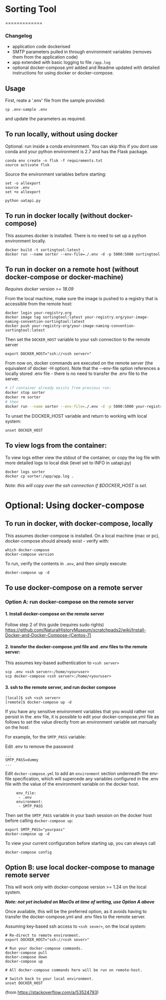# Sorting Tool
=============

### Changelog
- application code dockerised
- SMTP parameters pulled in through environment variables (removes them from the application code)
- app extended with basic logging to file `/app.log`
- optional docker-compose.yml added and Readme updated with detailed instructions for using docker or docker-compose.

## Usage
First, reate a '.env' file from the sample provided:
```
cp .env-sample .env
```
and update the parameters as required.

## To run locally, without using docker

Optional: run inside a conda environment. You can skip this if you dont use conda and your python environment is 2.7 and has the Flask package.
```
conda env create -n flsk -f requirements.txt
source activate flsk
```
Source the environment variables before starting:
```
set -o allexport
source .env
set +o allexport
```
```
python uatapi.py
```

## To run in docker locally (without docker-compose)
This assumes docker is installed. There is no need to set up a python environment locally.
```
docker build -t sortingtool:latest .
docker run --name sorter --env-file=./.env -d -p 5000:5000 sortingtool
```

## To run in docker on a remote host (without docker-compose or docker-machine)

*Requires docker version >= 18.09*

From the local machine, make sure the image is pushed to a registry that is accessible from the remote host:
```
docker login your-registry.org
docker image tag sortingtool:latest your-registry.org/your-image-naming-convention-sortingtool:latest
docker push your-registry-org/your-image-naming-convention-sortingtool:latest
```
Then set the `DOCKER_HOST` variable to your ssh connection to the remote server 
```
export DOCKER_HOST="ssh://<ssh server>"
```
From now on, docker commands are executed on the remote server (the equivalent of docker -H option).
Note that the --env-file option references a locally stored .env file - there is no need to transfer the .env file to the server.

```bash
# if container already exists from previous run:
docker stop sorter
docker rm sorter
# then
docker run --name sorter --env-file=./.env -d -p 5000:5000 your-registry-org/your-image-naming-convention-sortingtool
```

To unset the DOCKER_HOST variable and return to working with local system:
```
unset DOCKER_HOST
```

## To view logs from the container:
To view logs either view the stdout of the container, or copy the log file with more detailed logs to local disk (level set to INFO in uatapi.py)
```
docker logs sorter
docker cp sorter:/app/app.log .
```
*Note: this will copy over the ssh connection if $DOCKER_HOST is set.*


# Optional: Using docker-compose
## To run in docker, with docker-compose, locally
This assumes docker-compose is installed. On a local machine (mac or pc), docker-compose should already exist - verify with:
```
which docker-compose
docker-compose version
```
To run, verify the contents in `.env`, and then simply execute:
```
docker-compose up -d
```

## To use docker-compose on a remote server
### Option A: run docker-compose on the remote server
#### 1. Install docker-compose on the remote server
Follow step 2 of this guide (requires sudo rights)
https://github.com/NaturalHistoryMuseum/scratchpads2/wiki/Install-Docker-and-Docker-Compose-(Centos-7)

#### 2. transfer the docker-compose.yml file and .env files to the remote server:
This assumes key-based authentication to `<ssh server>`
```
scp .env <ssh server>:/home/<youruser>
scp docker-compose <ssh server>:/home/<youruser>
```
#### 3. ssh to the remote server, and run docker compose
```
[local]$ ssh <ssh server>
[remote]$ docker-compose up -d
```

If you have any sensitive environment variables that you would rather not persist in the .env file, it is possible to edit your docker-compose.yml file as follows to set the value directly from an environment variable set manually on the host:

For example, for the `SMTP_PASS` variable:

Edit .env to remove the password
```
...
SMTP_PASS=dummy
...
```
Edit `docker-compose.yml` to add an `environment` section underneath the env-file specification, which will supercede any variables configured in the .env file with the value of the environment variable on the docker host.
```
     env_file:
      - .env
     environment:
      - SMTP_PASS
```
Then set the `SMTP_PASS` variable in your bash session on the docker host before calling `docker-compose up`:
```
export SMTP_PASS="yourpass"
docker-compose up -d
```
To view your current configuration before starting up, you can always call 
```
docker-compose config
```

## Option B: use local docker-compose to manage remote server
This will work only with docker-compose version >= 1.24 on the local system.

***Note: not yet included on MacOs at time of writing, use Option A above***

Once available, this will be the preferred option, as it avoids having to transfer the docker-compose.yml and .env files to the remote server.

Assuming key-based ssh access to `<ssh sever>`, on the local system:
```
# Re-direct to remote environment.
export DOCKER_HOST="ssh://<ssh sever>"

# Run your docker-compose commands.
docker-compose pull
docker-compose down
docker-compose up

# All docker-compose commands here will be run on remote-host.

# Switch back to your local environment.
unset DOCKER_HOST
```
(from https://stackoverflow.com/a/53524793)
